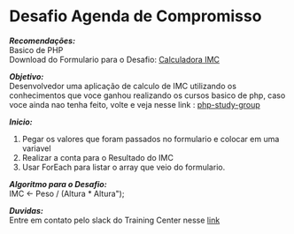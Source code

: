 # Desafio Agenda de Compromisso


***Recomendações:***  
Basico de PHP  
Download do Formulario para o Desafio: [Calculadora IMC]()


***Objetivo:***  
Desenvolvedor uma aplicação de calculo de IMC utilizando os conhecimentos que voce ganhou realizando os cursos basico de php, caso voce ainda nao tenha feito, volte e veja nesse link : [php-study-group](https://github.com/training-center/php-study-group/tree/master/material_de_apoio/cursos)  



***Inicio:***  
1. Pegar os valores que foram passados no formulario e colocar em uma variavel 
2. Realizar a conta para o Resultado do IMC
2. Usar ForEach para listar o array que veio do formulario.

***Algoritmo para o Desafio:***  
IMC ← Peso / (Altura * Altura");  

***Duvidas:***  
Entre em contato pelo slack do Training Center nesse [link](https://ctgroups.herokuapp.com/)  